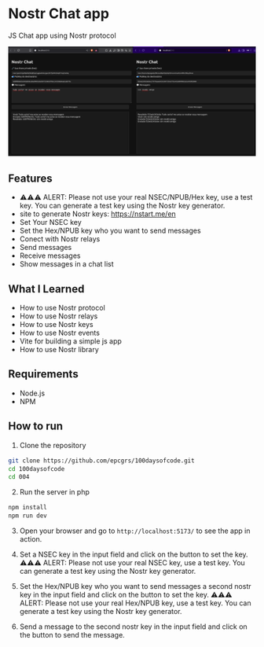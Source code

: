 # Nostr Chat app

JS Chat app using Nostr protocol

![Nostr Chat App](img/image.png)

## Features
- ⚠️⚠️⚠️ ALERT: Please not use your real NSEC/NPUB/Hex key, use a test key. You can generate a test key using the Nostr key generator.
- site to generate Nostr keys: https://nstart.me/en
- Set Your NSEC key
- Set the Hex/NPUB key who you want to send messages
- Conect with Nostr relays
- Send messages
- Receive messages
- Show messages in a chat list

## What I Learned
- How to use Nostr protocol
- How to use Nostr relays
- How to use Nostr keys
- How to use Nostr events
- Vite for building a simple js app
- How to use Nostr library

## Requirements
- Node.js
- NPM

## How to run

1. Clone the repository

```bash
git clone https://github.com/epcgrs/100daysofcode.git
cd 100daysofcode
cd 004
```

2. Run the server in php

```bash
npm install
npm run dev
```

3. Open your browser and go to `http://localhost:5173/` to see the app in action.

4. Set a NSEC key in the input field and click on the button to set the key. ⚠️⚠️⚠️ ALERT: Please not use your real NSEC key, use a test key. You can generate a test key using the Nostr key generator.

5. Set the Hex/NPUB key who you want to send messages a second nostr key in the input field and click on the button to set the key. ⚠️⚠️⚠️ ALERT: Please not use your real Hex/NPUB key, use a test key. You can generate a test key using the Nostr key generator.

6. Send a message to the second nostr key in the input field and click on the button to send the message.

